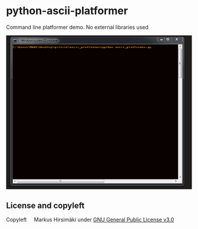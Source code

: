 # python-ascii-platformer
Command line platformer demo. No external libraries used

![](https://raw.githubusercontent.com/hirsimaki-markus/python-ascii-platformer/master/ascii_platformer/ascii_platformer_gif.gif)

## License and copyleft
Copyleft <img src="https://raw.githubusercontent.com/hirsimaki-markus/arduino-PS2-to-USB/master/images/copyleft.png" width="12" height="12"/> Markus Hirsimäki under [GNU General Public License v3.0](https://choosealicense.com/licenses/lgpl-3.0/)
